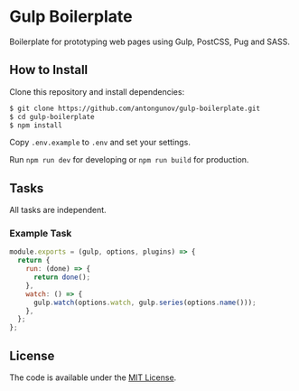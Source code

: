# Gulp Boilerplate

Boilerplate for prototyping web pages using Gulp, PostCSS, Pug and SASS.

## How to Install

Clone this repository and install dependencies:

```bash
$ git clone https://github.com/antongunov/gulp-boilerplate.git
$ cd gulp-boilerplate
$ npm install
```

Copy `.env.example` to `.env` and set your settings.

Run `npm run dev` for developing or `npm run build` for production.

## Tasks

All tasks are independent.

### Example Task

```js
module.exports = (gulp, options, plugins) => {
  return {
    run: (done) => {
      return done();
    },
    watch: () => {
      gulp.watch(options.watch, gulp.series(options.name()));
    },
  };
};
```

## License

The code is available under the [MIT License](LICENSE).
